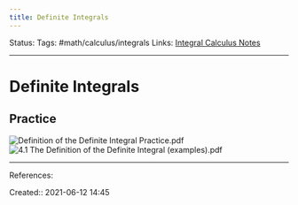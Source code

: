 ```yaml
---
title: Definite Integrals
---
```

Status:
Tags: #math/calculus/integrals 
Links: [Integral Calculus Notes](out/integral-calculus-notes.md)
___
# Definite Integrals
## Practice
![Definition of the Definite Integral Practice.pdf](None)
![4.1 The Definition of the Definite Integral (examples).pdf](None)
___
References:

Created:: 2021-06-12 14:45
